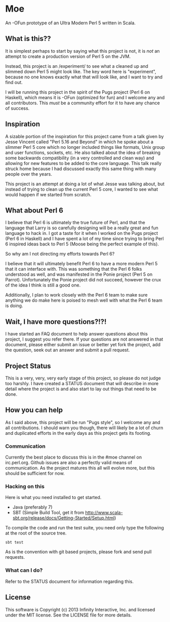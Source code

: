 # Moe

An -OFun prototype of an Ultra Modern Perl 5 written in Scala.

## What is this??

It is simplest perhaps to start by saying what this project is not,
it is *not* an attempt to create a production version of Perl 5 on the
JVM.

Instead, this project is an /experiment/ to see what a cleaned up and
slimmed down Perl 5 might look like. The key word here is "experiment",
because no one knows exactly what that will look like, and I want to
try and find out.

I will be running this project in the spirit of the Pugs project
(Perl 6 on Haskell), which means it is -OFun (optimized for fun)
and I welcome any and all contributors. This *must* be a community
effort for it to have any chance of success.

## Inspiration

A sizable portion of the inspiration for this project came from a talk
given by Jesse Vincent called "Perl 5.16 and Beyond" in which he spoke
about a slimmer Perl 5 core which no longer included things like
formats, Unix group and user functions, sockets, etc. He also talked
about the idea of breaking some backwards compatibility (in a very
controlled and clean way) and allowing for new features to be added
to the core language. This talk really struck home because I had
discussed exactly this same thing with many people over the years.

This project is an attempt at doing a lot of what Jesse was talking
about, but instead of trying to clean up the current Perl 5 core,
I wanted to see what would happen if we started from scratch.

## What about Perl 6

I believe that Perl 6 is ultimately the true future of Perl, and that
the language that Larry is so carefully designing will be a really
great and fun language to hack in. I got a taste for it when I worked
on the Pugs project (Perl 6 in Haskell) and I have spent a lot of my
time since trying to bring Perl 6 inspired ideas back to Perl 5 (Moose
being the perfect example of this).

So why am I not directing my efforts towards Perl 6?

I believe that it will ultimately benefit Perl 6 to have a more modern
Perl 5 that it can interface with. This was something that the Perl 6
folks understood as well, and was manifested in the Ponie project
(Perl 5 on Parrot). Unfortunately the Ponie project did not succeed,
however the crux of the idea I think is still a good one.

Additionally, I plan to work closely with the Perl 6 team to make
sure anything we do make here is poised to mesh well with what the
Perl 6 team is doing.

## Wait, I have more questions?!?!

I have started an FAQ document to help answer questions about this
project, I suggest you refer there. If your questions are not
answered in that document, please either submit an issue or better
yet fork the project, add the question, seek out an answer and
submit a pull request.

## Project Status

This is a very, very, very early stage of this project, so please do
not judge too harshly. I have created a STATUS document that will
describe in more detail where the project is and also start to lay
out things that need to be done.

## How you can help

As I said above, this project will be run "Pugs style", so I welcome
any and all contributions. I should warn you though, there will likely
be a lot of churn and duplicated efforts in the early days as this
project gets its footing.

### Communication

Currently the best place to discuss this is in the #moe channel on
irc.perl.org. Github issues are also a perfectly valid means of
communication. As the project matures this all will evolve more,
but this should be sufficient for now.

### Hacking on this

Here is what you need installed to get started.

* Java (preferably 7)
* SBT (Simple Build Tool, get it from
  http://www.scala-sbt.org/release/docs/Getting-Started/Setup.html)

To compile the code and run the test suite, you need only type the
following at the root of the source tree.

```
sbt test
```

As is the convention with git based projects, please fork and send
pull requests.

### What can I do?

Refer to the STATUS document for information regarding this.

## License

This software is Copyright (c) 2013 Infinity Interactive, Inc.
and licensed under the MIT license. See the LICENSE file for 
more details.


